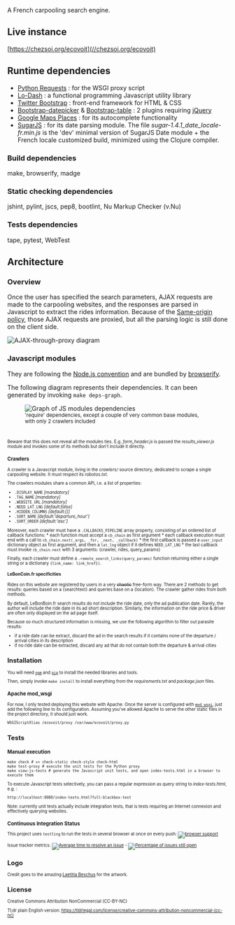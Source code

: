 A French carpooling search engine.


## Live instance

[https://chezsoi.org/ecovoit](//chezsoi.org/ecovoit)


## Runtime dependencies
- [Python Requests](http://python-requests.org/) : for the WSGI proxy script
- [Lo-Dash](//lodash.com) : a functional programming Javascript utility library
- [Twitter Bootstrap](http://getbootstrap.com) : front-end framework for HTML & CSS
- [Bootstrap-datepicker](//github.com/eternicode/bootstrap-datepicker) & [Bootstrap-table](//github.com/wenzhixin/bootstrap-table) : 2 plugins requiring [jQuery](http://jquery.com)
- [Google Maps Places](//developers.google.com/places/documentation) : for its autocomplete functionality
- [SugarJS](http://sugarjs.com) : for its date parsing module. The file  _sugar-1.4.1\_date\_locale-fr.min.js_ is the 'dev' minimal version of SugarJS Date module + the French locale customized build, minimized using the Clojure compiler.

### Build dependencies
make, browserify, madge

### Static checking dependencies
jshint, pylint, jscs, pep8, bootlint, Nu Markup Checker (v.Nu)

### Tests dependencies
tape, pytest, WebTest


## Architecture

### Overview

Once the user has specified the search parameters, AJAX requests are made to the carpooling websites, and the responses are parsed in Javascript to extract the rides information. Because of the [Same-origin policy](//developer.mozilla.org/en-US/docs/Web/Security/Same-origin_policy), those AJAX requests are proxied, but all the parsing logic is still done on the client side.

<img src="http://chezsoi.org/ecovoit/doc/diagram_archi_proxy.png" alt="AJAX-through-proxy diagram">

### Javascript modules

They are following the [Node.js convention](//github.com/substack/browserify-handbook#node-packaged-modules) and are bundled by [browserify](http://browserify.org).

The following diagram represents their dependencies. It can been generated by invoking `make deps-graph`.

<figure>
    <img src="http://chezsoi.org/ecovoit/doc/dependencies_graph.png" alt="Graph of JS modules dependencies">
    <figcaption><small>
    'require' dependencies, except a couple of very common base modules, with only 2 crawlers included
    <small></figcaption>
</figure>
<br>

Beware that this does not reveal all the modules ties. E.g. *form\_header.js* is passed the *results\_viewer.js* module and invokes some of its methods but don't include it directly.

### Crawlers

A crawler is a Javascript module, living in the *crawlers/* source directory, dedicated to scrape a single carpooling website. It must respect its _robotos.txt_.

The crawlers modules share a common API, i.e. a list of properties:
* `.DISPLAY_NAME` _[mandatory]_
* `.TAG_NAME` _[mandatory]_
* `.WEBSITE_URL` _[mandatory]_
* `.NEED_LAT_LNG` _[default:*false*]_
* `.HIDDEN_COLUMNS` _[default:*[]*]_
* `.SORT_NAME` _[default:*'departure\_hour'*]_
* `.SORT_ORDER` _[default:*'asc'*]_

Moreover, each crawler must have a `.CALLBACKS_PIPELINE` array property, consisting of an ordered list of callback functions:
    * each function must accept a `cb_chain` as first argument
    * each callback execution must end with a call to `cb_chain.next(_args, _for, _next, _callback)`
    * the first callback is passed a `user_input` dictionary object as first argument, and then a `lat_lng` object if it defines `NEED_LAT_LNG`
    * the last callback must invoke `cb_chain.next` with 3 arguments: (crawler, rides, query_params)

Finally, each crawler must define a  `.remote_search_links(query_params)` function returning either a single string or a dictionary `{link_name: link_href})`.

#### LeBonCoin.fr specificities

Rides on this website are registered by users in a very <strike>chaotic</strike> free-form way. There are 2 methods to get results: queries based on a {searchtext} and queries base on a {location}. The crawler gather rides from both methods.

By default, LeBonBoin.fr search results do not include the ride date, only the ad publication date. Rarely, the author will include the ride date in its ad short description. Similarly, the information on the ride price & driver are often only displayed on the ad page itself.

Because so much structured information is missing, we use the following algorithm to filter out parasite results:
- if a ride date can be extract, discard the ad in the search results if it contains none of the departure / arrival cities in its description
- if no ride date can be extracted, discard any ad that do not contain both the departure & arrival cities


## Installation

You will need [`npm`](//github.com/npm/npma) and [`pip`](//pip.pypa.io/en/latest/) to install the needed libraries and tools.

Then, simply invoke `make install` to install everything from the _requirements.txt_ and _package.json_ files.

### Apache mod_wsgi

For now, I only tested deploying this website with Apache. Once the server is configured with [`mod_wsgi`](//modwsgi.readthedocs.org), just add the following line to its configuration. Assuming you've allowed Apache to serve the other static files in the project directory, it should just work.

    WSGIScriptAlias /ecovoit/proxy /var/www/ecovoit/proxy.py


## Tests

### Manual execution

    make check # => check-static check-style check-html
    make test-proxy # execute the unit tests for the Python proxy
    make view-js-tests # generate the Javascript unit tests, and open index-tests.html in a browser to execute them

To execute Javascript tests selectively, you can pass a regular expression as query string to _index-tests.html_, e.g. :

    http://localhost:8080/index-tests.html?full-blackbox-test

Note: currently unit tests actually include integration tests, that is tests requiring an Internet connexion and effectively querying websites.

### Continuous Integration Status

This project uses `testling` to run the tests in several browser at once on every push:
[![browser support](//ci.testling.com/Lucas-C/ecovoit.png)](//ci.testling.com/Lucas-C/ecovoit)

Issue tracker metrics: [![Average time to resolve an issue](http://isitmaintained.com/badge/resolution/Lucas-C/ecovoit.svg)](http://isitmaintained.com/project/Lucas-C/ecovoit "Average time to resolve an issue") - [![Percentage of issues still open](http://isitmaintained.com/badge/open/Lucas-C/ecovoit.svg)](http://isitmaintained.com/project/Lucas-C/ecovoit "Percentage of issues still open")


## Logo
Credit goes to the amazing [Laetitia Beschus](http://laetitiabeschus.weebly.com) for the artwork.


## License
Creative Commons Attribution NonCommercial (CC-BY-NC)

Tl;dr plain English version: https://tldrlegal.com/license/creative-commons-attribution-noncommercial-(cc-nc)
